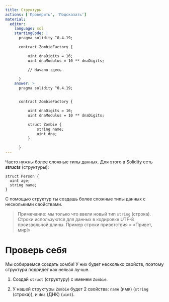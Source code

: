 ```yaml
---
title: Структуры
actions: ['Проверить', 'Подсказать']
material:
  editor:
    language: sol
    startingCode: |
      pragma solidity ^0.4.19;

      contract ZombieFactory {

          uint dnaDigits = 16;
          uint dnaModulus = 10 ** dnaDigits;

          // Начало здесь

      }
    answer: >
      pragma solidity ^0.4.19;


      contract ZombieFactory {

          uint dnaDigits = 16;
          uint dnaModulus = 10 ** dnaDigits;

          struct Zombie {
              string name;
              uint dna;
          }

      }
---
```


Часто нужны более сложные типы данных. Для этого в Solidity есть **_structs_** (структуры):

```
struct Person {
  uint age;
  string name;
}

```

С помощью структур ты создашь более сложные типы данных с несколькими свойствами.

> Примечание: мы только что ввели новый тип `string` (строка). Строки используются для данных в кодировке UTF-8 произвольной длины. Пример строки приветствия = «Привет, мир!»

# Проверь себя

Мы собираемся создать зомби! У них будет несколько свойств, поэтому структура подойдет как нельзя лучше. 

1. Создай `struct` (структуру) с именем `Zombie`.

2. У нашей структуры `Zombie` будет 2 свойства: `name` (имя) (`string` (строка)), и `dna` (ДНК) (`uint`).
